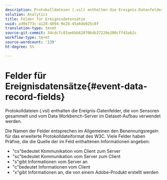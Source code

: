 ```yaml
---
description: Protokolldateien (.vsl) enthalten die Ereignis-Datenfelder, die von Sensoren gesammelt und vom Data Workbench-Server im Dataset-Aufbau verwendet werden.
solution: Analytics
title: Felder für Ereignisdatensätze
uuid: ad9e773c-a128-4094-9e20-45a6de025c8f
translation-type: tm+mt
source-git-commit: 34cdcfc83ae6bb620706db37228e200cff43ab2c
workflow-type: tm+mt
source-wordcount: '139'
ht-degree: 5%

---
```



# Felder für Ereignisdatensätze{#event-data-record-fields}

Protokolldateien (.vsl) enthalten die Ereignis-Datenfelder, die von Sensoren gesammelt und vom Data Workbench-Server im Dataset-Aufbau verwendet werden.

Die Namen der Felder entsprechen im Allgemeinen den Benennungsregeln für das erweiterte Protokolldateiformat des W3C. Viele Felder haben Präfixe, die die Quelle der im Feld enthaltenen Informationen angeben:

* &quot;cs&quot;bedeutet Kommunikation vom Client zum Server
* &quot;sc&quot;bedeutet Kommunikation vom Server zum Client
* &quot;s&quot;gibt Informationen vom Server an
* &quot;c&quot;bedeutet Informationen vom Client
* &quot;x&quot;gibt Informationen an, die von einem Adobe-Produkt erstellt werden

